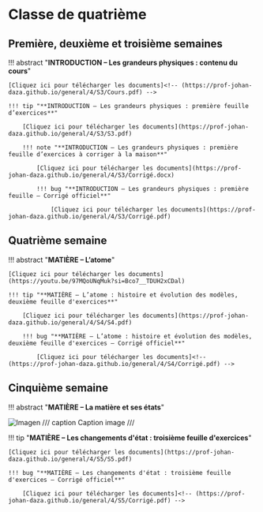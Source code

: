 # Classe de quatrième

## Première, deuxième et troisième semaines

!!! abstract "**INTRODUCTION – Les grandeurs physiques : contenu du cours**"

    [Cliquez ici pour télécharger les documents]<!-- (https://prof-johan-daza.github.io/general/4/S3/Cours.pdf) --> 
    
    !!! tip "**INTRODUCTION – Les grandeurs physiques : première feuille d’exercices**"

        [Cliquez ici pour télécharger les documents](https://prof-johan-daza.github.io/general/4/S3/S3.pdf)

        !!! note "**INTRODUCTION – Les grandeurs physiques : première feuille d’exercices à corriger à la maison**"

            [Cliquez ici pour télécharger les documents](https://prof-johan-daza.github.io/general/4/S3/Corrigé.docx)

            !!! bug "**INTRODUCTION – Les grandeurs physiques : première feuille – Corrigé officiel**"

                [Cliquez ici pour télécharger les documents](https://prof-johan-daza.github.io/general/4/S3/Corrigé.pdf)

##  Quatrième semaine

!!! abstract "**MATIÈRE – L’atome**"

    [Cliquez ici pour télécharger les documents](https://youtu.be/97MQoUNqMuk?si=Bco7__TDUH2xCDal)

    !!! tip "**MATIÈRE – L’atome : histoire et évolution des modèles, deuxième feuille d'exercices**"

        [Cliquez ici pour télécharger les documents](https://prof-johan-daza.github.io/general/4/S4/S4.pdf)
            
        !!! bug "**MATIÈRE – L’atome : histoire et évolution des modèles, deuxième feuille d'exercices – Corrigé officiel**"
                            
            [Cliquez ici pour télécharger les documents]<!-- (https://prof-johan-daza.github.io/general/4/S4/Corrigé.pdf) -->

## Cinquième semaine

!!! abstract "**MATIÈRE – La matière et ses états**"

![Imagen](https://prof-johan-daza.github.io/general/4/S5/S5.png/600x400/)
/// caption
Caption image
///

!!! tip "**MATIÈRE – Les changements d'état : troisième feuille d'exercices**"

    [Cliquez ici pour télécharger les documents](https://prof-johan-daza.github.io/general/4/S5/S5.pdf)
            
    !!! bug "**MATIÈRE – Les changements d'état : troisième feuille d'exercices – Corrigé officiel**"
                            
        [Cliquez ici pour télécharger les documents]<!-- (https://prof-johan-daza.github.io/general/4/S5/Corrigé.pdf) -->